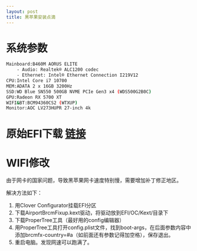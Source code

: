 ```yaml
---
layout: post
title: 黑苹果安装点滴
---
```


# 系统参数
```sh
Mainboard:B460M AORUS ELITE
	- Audio: Realtek® ALC1200 codec
 	- Ethernet: Intel® Ethernet Connection I219V12
CPU:Intel Core i7 10700
MEM:ADATA 2 x 16GB 3200Hz
SSD:WD Blue SN550 500GB NVME PCIe Gen3 x4 (WDS500G2B0C)
GPU:Radeon RX 5700 XT
WIFI&BT:BCM94360CS2 (WTXUP)
Monitor:AOC LV273HUPR 27-inch 4k
```

# 原始EFI下载 [链接](https://github.com/dovtuan/Gigabyte-B460M-Aorus-Pro-Hackintosh-Open-Core)

# WIFI修改
由于网卡的国家问题，导致黑苹果网卡速度特别慢，需要增加补丁修正地区。

解决方法如下：

1.  用Clover Configurator挂载EFI分区
2. 下载AirportBrcmFixup.kext驱动，将驱动放到EFI/OC/Kext/目录下
3. 下载ProperTree工具（最好用的config编辑器）
4. 用ProperTree工具打开config.plist文件，找到boot-args，在后面参数内容中添加brcmfx-country=#a（如前面还有参数记得加空格），保存退出。
5. 重启电脑。发现网速可以跑满了。


